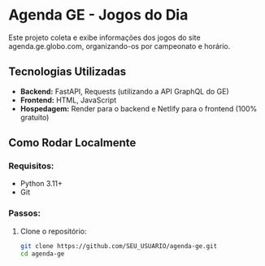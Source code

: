 # Agenda GE - Jogos do Dia

Este projeto coleta e exibe informações dos jogos do site agenda.ge.globo.com, organizando-os por campeonato e horário.

## Tecnologias Utilizadas
- **Backend:** FastAPI, Requests (utilizando a API GraphQL do GE)
- **Frontend:** HTML, JavaScript
- **Hospedagem:** Render para o backend e Netlify para o frontend (100% gratuito)

## Como Rodar Localmente

### Requisitos:
- Python 3.11+
- Git

### Passos:
1. Clone o repositório:
   ```bash
   git clone https://github.com/SEU_USUARIO/agenda-ge.git
   cd agenda-ge
